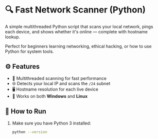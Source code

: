 # 🔍 Fast Network Scanner (Python)

A simple multithreaded Python script that scans your local network, pings each device, and shows whether it's online — complete with hostname lookup.

Perfect for beginners learning networking, ethical hacking, or how to use Python for system tools.

## ⚙️ Features

- 🔄 Multithreaded scanning for fast performance  
- 🌐 Detects your local IP and scans the `/24` subnet  
- 🖥️ Hostname resolution for each live device  
- 🧠 Works on both **Windows** and **Linux**

## 🚀 How to Run

1. Make sure you have Python 3 installed:
   ```bash
   python --version
